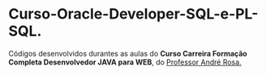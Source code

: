 # Curso-Oracle-Developer-SQL-e-PL-SQL.

Códigos desenvolvidos durantes as aulas do **Curso Carreira Formação Completa Desenvolvedor JAVA para WEB**, do [Professor André Rosa.](https://www.udemy.com/user/andre-antonio-2/) 
